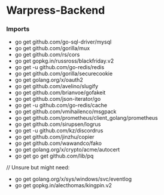# Warpress-Backend


### Imports

- go get github.com/go-sql-driver/mysql
- go get github.com/gorilla/mux
- go get github.com/rs/cors
- go get gopkg.in/russross/blackfriday.v2
- go get -u github.com/go-redis/redis
- go get github.com/gorilla/securecookie
- go get golang.org/x/oauth2
- go get github.com/avelino/slugify
- go get github.com/brianvoe/gofakeit
- go get github.com/json-iterator/go
- go get -u github.com/go-redis/cache
- go get github.com/vmihailenco/msgpack
- go get github.com/prometheus/client_golang/prometheus
- go get github.com/sirupsen/logrus
- go get -u github.com/kz/discordrus
- go get github.com/jinzhu/copier
- go get github.com/wawandco/fako
- go get golang.org/x/crypto/acme/autocert
- go get go get github.com/lib/pq


// Unsure but might need:
- go get golang.org/x/sys/windows/svc/eventlog
- go get gopkg.in/alecthomas/kingpin.v2